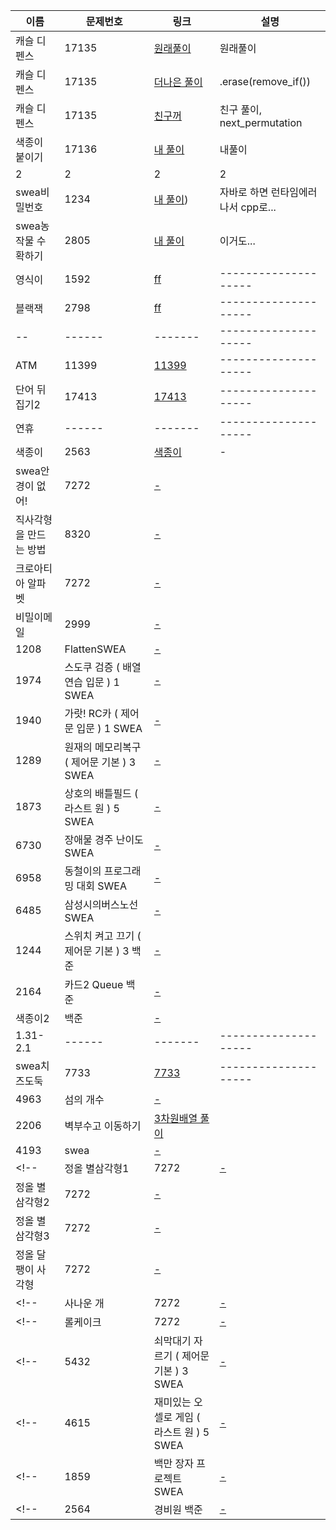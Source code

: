 

|이름|문제번호|링크|설명|
|--|------|-------|--------------------|
|캐슬 디펜스|17135|[원래풀이](https://www.acmicpc.net/source/share/6594c1ed8a4a423e8dd5595ff68f3347)|원래풀이|
|캐슬 디펜스|17135|[더나은 풀이](https://github.com/phantomsquid0928/HELLGORITHM/blob/main/%EB%B0%B1%EC%A4%80/Gold/17135.%E2%80%85%EC%BA%90%EC%8A%AC%E2%80%85%EB%94%94%ED%8E%9C%EC%8A%A4/%EC%BA%90%EC%8A%AC%E2%80%85%EB%94%94%ED%8E%9C%EC%8A%A4.cc)|.erase(remove_if())|
|캐슬 디펜스|17135|[친구꺼](https://www.acmicpc.net/source/share/83b894a1f0c64219acd2ce366e33b64e)|친구 풀이, next_permutation|
|색종이 붙이기|17136|[내 풀이](http://boj.kr/685d4e142a134bc1b304b58fb1d2fd22)|내풀이|
|2|2|2|2|
|swea비밀번호|1234|[내 풀이](https://github.com/phantomsquid0928/HELLGORITHM/tree/main/SWEA/D3/1234.%E2%80%85%EF%BC%BBS%EF%BC%8FW%E2%80%85%EB%AC%B8%EC%A0%9C%ED%95%B4%EA%B2%B0%E2%80%85%EA%B8%B0%EB%B3%B8%EF%BC%BD%E2%80%8510%EC%9D%BC%EC%B0%A8%E2%80%85%EF%BC%8D%E2%80%85%EB%B9%84%EB%B0%80%EB%B2%88%ED%98%B8))|자바로 하면 런타임에러 나서 cpp로...|
|swea농작물 수확하기|2805|[내 풀이](https://github.com/phantomsquid0928/HELLGORITHM/tree/main/SWEA/D3/2805.%E2%80%85%EB%86%8D%EC%9E%91%EB%AC%BC%E2%80%85%EC%88%98%ED%99%95%ED%95%98%EA%B8%B0)|이거도...|
|영식이|1592|[ff](http://boj.kr/75472ea0e9f748cf86944bf890149138)|--------------------|
|블랙잭|2798|[ff](http://boj.kr/748244b55b77467bbfc42c3bdffc71f2)|--------------------|
|--|------|-------|--------------------|
|ATM|11399|[11399](https://github.com/phantomsquid0928/HELLGORITHM/tree/main/%EB%B0%B1%EC%A4%80/Silver/11399.%E2%80%85ATM)|--------------------|
|단어 뒤집기2|17413|[17413](https://github.com/phantomsquid0928/HELLGORITHM/tree/main/%EB%B0%B1%EC%A4%80/Silver/17413.%E2%80%85%EB%8B%A8%EC%96%B4%E2%80%85%EB%92%A4%EC%A7%91%EA%B8%B0%E2%80%852)|--------------------|
|연휴|------|-------|--------------------|
|색종이|2563|[색종이](https://github.com/phantomsquid0928/HELLGORITHM/tree/main/%EB%B0%B1%EC%A4%80/Silver/2563.%E2%80%85%EC%83%89%EC%A2%85%EC%9D%B4)|-|
|swea안경이 없어!|7272|[-](https://github.com/phantomsquid0928/HELLGORITHM/tree/main/SWEA/D3/7272.%E2%80%85%EC%95%88%EA%B2%BD%EC%9D%B4%E2%80%85%EC%97%86%EC%96%B4%EF%BC%81)||
|직사각형을 만드는 방법|8320|[-](http://boj.kr/6ef023cd125841d08c68a6e5c971ff38)||
|크로아티아 알파벳|7272|[-](http://boj.kr/fe7dbaa296c5430cab18d5ed8fcc160f)||
|비밀이메일|2999|[-](http://boj.kr/1d73a773c70a49a49237524213d39471)||
|1208|FlattenSWEA|[-](https://github.com/phantomsquid0928/HELLGORITHM/tree/main/SWEA/D3/1208.%E2%80%85%EF%BC%BBS%EF%BC%8FW%E2%80%85%EB%AC%B8%EC%A0%9C%ED%95%B4%EA%B2%B0%E2%80%85%EA%B8%B0%EB%B3%B8%EF%BC%BD%E2%80%851%EC%9D%BC%EC%B0%A8%E2%80%85%EF%BC%8D%E2%80%85Flatten)||
|1974|스도쿠 검증 ( 배열 연습 입문 ) 1	SWEA |[-](https://github.com/phantomsquid0928/HELLGORITHM/tree/main/SWEA/D2/1974.%E2%80%85%EC%8A%A4%EB%8F%84%EC%BF%A0%E2%80%85%EA%B2%80%EC%A6%9D)||  
|1940|가랏! RC카 ( 제어문 입문 ) 1	SWEA |[-](https://github.com/phantomsquid0928/HELLGORITHM/tree/main/SWEA/D2/1940.%E2%80%85%EA%B0%80%EB%9E%8F%EF%BC%81%E2%80%85RC%EC%B9%B4%EF%BC%81)||                   
|1289|원재의 메모리복구 ( 제어문 기본 ) 3	SWEA |[-](https://github.com/phantomsquid0928/HELLGORITHM/tree/main/SWEA/D3/1289.%E2%80%85%EC%9B%90%EC%9E%AC%EC%9D%98%E2%80%85%EB%A9%94%EB%AA%A8%EB%A6%AC%E2%80%85%EB%B3%B5%EA%B5%AC%ED%95%98%EA%B8%B0)||
|1873|상호의 배틀필드 ( 라스트 원 ) 5	SWEA |[-](https://github.com/phantomsquid0928/HELLGORITHM/tree/main/SWEA/D3/1873.%E2%80%85%EC%83%81%ED%98%B8%EC%9D%98%E2%80%85%EB%B0%B0%ED%8B%80%ED%95%84%EB%93%9C)||    
|6730|장애물 경주 난이도	SWEA   |[-](https://github.com/phantomsquid0928/HELLGORITHM/tree/main/SWEA/D3/6730.%E2%80%85%EC%9E%A5%EC%95%A0%EB%AC%BC%E2%80%85%EA%B2%BD%EC%A3%BC%E2%80%85%EB%82%9C%EC%9D%B4%EB%8F%84)||              
|6958|동철이의 프로그래밍 대회	SWEA |[-](https://github.com/phantomsquid0928/HELLGORITHM/tree/main/SWEA/D3/6958.%E2%80%85%EB%8F%99%EC%B2%A0%EC%9D%B4%EC%9D%98%E2%80%85%ED%94%84%EB%A1%9C%EA%B7%B8%EB%9E%98%EB%B0%8D%E2%80%85%EB%8C%80%ED%9A%8C)||         
|6485|삼성시의버스노선	SWEA   |[-](https://github.com/phantomsquid0928/HELLGORITHM/tree/main/SWEA/D3/6485.%E2%80%85%EC%82%BC%EC%84%B1%EC%8B%9C%EC%9D%98%E2%80%85%EB%B2%84%EC%8A%A4%E2%80%85%EB%85%B8%EC%84%A0)||                  
|1244|스위치 켜고 끄기 ( 제어문 기본 ) 3	백준  |[-](https://github.com/phantomsquid0928/HELLGORITHM/tree/main/%EB%B0%B1%EC%A4%80/Silver/1244.%E2%80%85%EC%8A%A4%EC%9C%84%EC%B9%98%E2%80%85%EC%BC%9C%EA%B3%A0%E2%80%85%EB%81%84%EA%B8%B0)||  
|2164|카드2 Queue	백준|[-](https://github.com/phantomsquid0928/HELLGORITHM/tree/main/%EB%B0%B1%EC%A4%80/Silver/2164.%E2%80%85%EC%B9%B4%EB%93%9C2)||
|색종이2|백준 |[-](https://github.com/phantomsquid0928/HELLGORITHM/tree/main/%EB%B0%B1%EC%A4%80/Silver/2567.%E2%80%85%EC%83%89%EC%A2%85%EC%9D%B4%E2%80%85%EF%BC%8D%E2%80%852)||                                   
|1.31-2.1|------|-------|--------------------|
|swea치즈도둑|7733|[7733](https://github.com/phantomsquid0928/HELLGORITHM/tree/main/SWEA/D4/7733.%E2%80%85%EC%B9%98%EC%A6%88%E2%80%85%EB%8F%84%EB%91%91)|--------------------|
|4963|섬의 개수|[-](https://github.com/phantomsquid0928/HELLGORITHM/tree/main/%EB%B0%B1%EC%A4%80/Silver/4963.%E2%80%85%EC%84%AC%EC%9D%98%E2%80%85%EA%B0%9C%EC%88%98)||
|2206|벽부수고 이동하기|[3차원배열 풀이](https://github.com/phantomsquid0928/HELLGORITHM/tree/main/%EB%B0%B1%EC%A4%80/Gold/2206.%E2%80%85%EB%B2%BD%E2%80%85%EB%B6%80%EC%88%98%EA%B3%A0%E2%80%85%EC%9D%B4%EB%8F%99%ED%95%98%EA%B8%B0)||
|4193|swea|[-](https://github.com/phantomsquid0928/HELLGORITHM/tree/main/SWEA/D4/4193.%E2%80%85%EC%88%98%EC%98%81%EB%8C%80%ED%9A%8C%E2%80%85%EA%B2%B0%EC%8A%B9%EC%A0%84%E2%80%85%EF%BC%88%E2%80%85%EC%99%84%EC%A0%84%E2%80%85%ED%83%90%EC%83%89%E2%80%85%EF%BC%8B%E2%80%85%EA%B5%AC%ED%98%84%E2%80%85%EF%BC%89)||
<!--|정올 별삼각형1|7272|[-]()||
|정올 별삼각형2|7272|[-]()||
|정올 별삼각형3|7272|[-]()||
|정올 달팽이 사각형|7272|[-]()||-->
<!--|사나운 개|7272|[-]()||-->
<!--|롤케이크|7272|[-]()||-->
<!--|5432|쇠막대기 자르기 ( 제어문 기본 ) 3	SWEA |[-]()||-->
<!--|4615|재미있는 오셀로 게임 ( 라스트 원 ) 5	SWEA |[-]()||-->
<!--|1859|백만 장자 프로젝트	SWEA   |[-]()||-->      
<!--|2564|경비원	백준 |[-]()||-->
